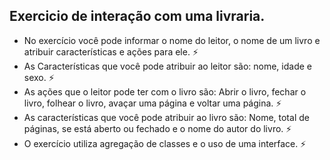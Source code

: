 ## Exercicio de interação com uma livraria.

- No exercício você pode informar o nome do leitor, o nome de um livro e atribuir características e ações para ele. :zap:
- As Características que você pode atribuir ao leitor são: nome, idade e sexo. :zap:
- As ações que o leitor pode ter com o livro são: Abrir o livro, fechar o livro, folhear o livro, avaçar uma página e voltar uma página. :zap:
- As características que você pode atribuir ao livro são: Nome, total de páginas, se está aberto ou fechado e o nome do autor do livro. :zap:
- O exercício utiliza agregação de classes e o uso de uma interface. :zap:


